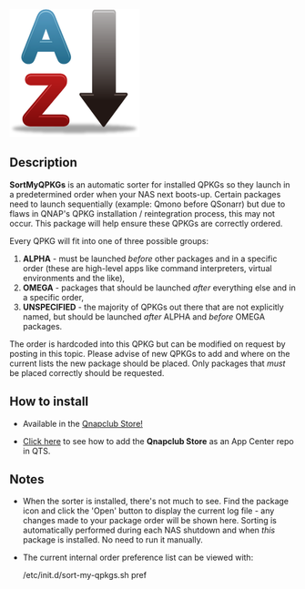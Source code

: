 ![icon](images/sort-my-qpkgs-cs.png) 

## Description

**SortMyQPKGs** is an automatic sorter for installed QPKGs so they launch in a predetermined order when your NAS next boots-up. Certain packages need to launch sequentially (example: Qmono before QSonarr) but due to flaws in QNAP's QPKG installation / reintegration process, this may not occur. This package will help ensure these QPKGs are correctly ordered.

Every QPKG will fit into one of three possible groups:

1. **ALPHA** - must be launched *before* other packages and in a specific order (these are high-level apps like command interpreters, virtual environments and the like),
2. **OMEGA** - packages that should be launched *after* everything else and in a specific order,
3. **UNSPECIFIED** - the majority of QPKGs out there that are not explicitly named, but should be launched *after* ALPHA and *before* OMEGA packages. 

The order is hardcoded into this QPKG but can be modified on request by posting in this topic. Please advise of new QPKGs to add and where on the current lists the new package should be placed. Only packages that *must* be placed correctly should be requested.

## How to install

- Available in the [Qnapclub Store!](https://www.qnapclub.eu/index.php?act=detail&qpkg_id=508)

- [Click here](https://qnapclub.eu/index.php?act=howto) to see how to add the **Qnapclub Store** as an App Center repo in QTS.


## Notes

- When the sorter is installed, there's not much to see. Find the package icon and click the 'Open' button to display the current log file - any changes made to your package order will be shown here. Sorting is automatically performed during each NAS shutdown and when *this* package is installed. No need to run it manually.

- The current internal order preference list can be viewed with:


    /etc/init.d/sort-my-qpkgs.sh pref
